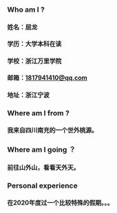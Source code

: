 ### Who am I ?
#### 姓名：屈龙
#### 学历：大学本科在读
#### 学校：浙江万里学院
#### 邮箱：1817941410@qq.com
#### 地址：浙江宁波
### Where am I from ?
#### 我来自四川南充的一个世外桃源。
### Where am I going ？
#### 前往山外山，看看天外天。
### Personal experience
#### 在2020年度过一个比较特殊的假期。。。
